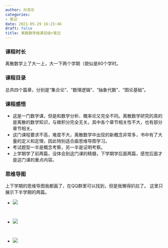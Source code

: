 ```yaml
---
author: 孙百乐
categories:
- 笔记
date: 2021-05-29 16:23:46
draft: false
title: 离散数学结课总结+笔记
---
```


### 课程时长

离散数学上了大一上，大一下两个学期（貌似是80个学时。

### 课程目录

总共四个篇章，分别是“集合论”、“数理逻辑”、“抽象代数”、“图论基础”。

### 课程感悟

*   这是一门数学课，但是和数学分析、概率论又完全不同。离散数学研究的真的是离散的数学知识，与微积分完全无关。其中各个章节相关性不大，也有部分章节相关。
*   这门课程要求不高，难度不大，离散数学中出现的新概念非常多，书中有了大量的定义和定理，因此特别适合画思维导图学习。
*   考试题型一半是概念考察，另一半是证明考察。
*   上学期学了前两篇，没体会到这门课的精髓，下学期学后面两篇，感觉后面才是这门课的重点内容。

### 思维导图

上下学期的思维导图我都画了，在QQ群里可以找到，但是我懒得扒拉了。 这里只展示下半学期的两篇。
<!-- more -->
*   ![](https://myblog-1257298572.cos.ap-shanghai.myqcloud.com/mypic/wp-content/uploads/2021/05/DC3ACAD0-D541-47C7-91B9-63003E771E84-202x300.png)
    
     
*   ![](https://myblog-1257298572.cos.ap-shanghai.myqcloud.com/mypic/wp-content/uploads/2021/05/A011CB41-1C5C-4FA9-B134-61185FE1C888-154x300.png)
    
     
*   ![](https://myblog-1257298572.cos.ap-shanghai.myqcloud.com/mypic/wp-content/uploads/2021/05/1D7BD394-CC19-41A0-BFF6-C5E5093ADEF6-100x300.png)